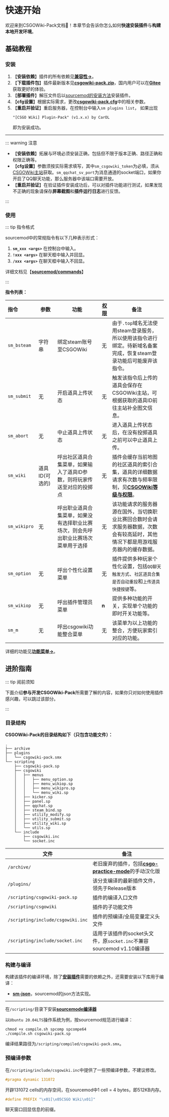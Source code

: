 # 快速开始

欢迎来到CSGOWiki-Pack文档:clap:！本章节会告诉你怎么如何**快速安装插件**与**构建本地开发环境**。

## 基础教程

### 安装

1. 【**安装依赖**】插件的所有依赖见[**兼容性→**](./README.md#兼容性)。
2. 【**下载插件包**】插件最新版本见[**csgowiki-pack.zip**](https://github.com/hx-w/CSGOWiki-Plugins/releases/latest)，国内用户可以在[**Gitee**](https://gitee.com/hx-w/CSGOWiki-Plugins)获取更好的体验。
3. 【**部署插件**】解压文件后以[sourcemod的安装方法](https://wiki.alliedmods.net/Installing_SourceMod)安装插件。
4. 【**cfg设置**】根据实际需求，更改[**csgowiki-pack.cfg**](./config.md)中的相关参数。
5. 【**重启并验证**】重启服务器，在控制台中输入`sm plugins list`，
   如果出现
   ```
   "[CSGO Wiki] Plugin-Pack" (v1.x.x) by CarOL
   ```
   即为安装成功。

---

::: warning 注意

- 【**安装依赖**】拓展与环境必须安装正确，包括但不限于版本正确、路径正确和权限正确等。
- 【**cfg设置**】参数须按实际需求填写，其中`sm_csgowiki_token`为必填，须从[CSGOWiki主站](https://csgowiki.top)获取。`sm_qqchat_sv_port`为消息通道的socket端口，如果你开启了QQ聊天功能，那么服务器中该端口需要开放。
- 【**重启并验证**】在验证插件安装成功后，可以对插件功能进行测试，如果发现不正确的现象请保存**屏幕截图**和**插件运行日志**进行反馈。

:::

### 使用

::: tip 指令格式

sourcemod中的常规指令有以下几种表示形式：

1. **`sm_xxx <args>`** 在控制台中输入。
2. **`!xxx <args>`** 在聊天框中输入并回显。
3. **`/xxx <args>`** 在聊天框中输入不回显。

详细文档见【[**sourcemod/commands**](https://wiki.alliedmods.net/Commands_(SourceMod_Scripting))】

:::

**指令列表：**

| 指令         | 参数           | 功能                                                         | [权限](https://wiki.alliedmods.net/Adding_Admins_(SourceMod)) | 备注                                                         |
| :----------- | -------------- | ------------------------------------------------------------ | ------------------------------------------------------------ | ------------------------------------------------------------ |
| `sm_bsteam`  | 字符串         | 绑定steam账号至CSGOWiki                                      | 无                                                           | 由于`.top`域名无法使用steam登录服务，所以使用该指令进行绑定。待新域名备案完成，恢复steam登录功能后可能废弃该指令。 |
| `sm_submit`  | 无             | 开启道具上传状态                                             | 无                                                           | 触发该指令后上传的道具会保存在CSGOWiki主站，可根据获取的道具ID前往主站补全图文信息。 |
| `sm_abort`   | 无             | 中止道具上传状态                                             | 无                                                           | 进入道具上传状态后，在没有投掷道具之前可以中止道具上传。     |
| `sm_wiki`    | 道具ID(可选的) | 呼出社区道具合集菜单，如果输入了道具ID参数，则将玩家传送至对应的投掷点 | 无                                                           | 插件会缓存当前地图的社区道具的索引合集，道具的详细数据请求有次数与频率限制，见[**CSGOWiki等级与权限**](https://www.csgowiki.top/profile/exp/)。 |
| `sm_wikipro` | 无             | 呼出职业道具合集菜单，如果没有选择职业比赛场次，则会先呼出职业比赛场次菜单用于选择 | 无                                                           | 该功能请求的服务器源在国外，当切换职业比赛回合数时会请求服务器数据，次数会有较高延时，其他情况下都是用游戏服务器内的缓存数据。 |
| `sm_option`  | 无             | 呼出个性化设置菜单                                           | 无                                                           | 插件提供多种玩家个性化设置，包括`QQ聊天触发方式`、`社区道具合集是否自动重投`和`上传道具快捷按键`等。 |
| `sm_wikiop`  | 无             | 呼出插件管理员菜单                                           | **n**                                                        | 提供多种功能的开关，实现单个功能的即时开关功能等。           |
| `sm_m`       | 无             | 呼出csgowiki功能整合菜单                                     | 无                                                           | 该菜单为以上功能的整合，方便玩家索引对应的功能。             |




详细的功能见[**功能菜单→**](./menu.md)。

## 进阶指南

::: tip 阅前须知

下面介绍**参与开发CSGOWiki-Pack**所需要了解的内容，如果你只对如何使用插件感兴趣，可以跳过该部分。

:::

### 目录结构

**CSGOWiki-Pack的目录结构如下（只包含功能文件）：**

```
.
├── archive
├── plugins
│   └── csgowiki-pack.smx
└── scripting
    ├── csgowiki-pack.sp
    ├── csgowiki
    │   ├── menus
    │   │   ├── menu_option.sp
    │   │   ├── menu_wikiop.sp
    │   │   ├── menu_wikipro.sp
    │   │   └── menu_wiki.sp
    │   ├── kicker.sp
    │   ├── panel.sp
    │   ├── qqchat.sp
    │   ├── steam_bind.sp
    │   ├── utility_modify.sp
    │   ├── utility_submit.sp
    │   ├── utility_wiki.sp
    │   └── utils.sp
    └── include
        ├── csgowiki.inc
        └── socket.inc
```

| 文件                              | 备注                                                         |
| --------------------------------- | ------------------------------------------------------------ |
| `/archive/`                       | 老旧废弃的插件，包括[**csgo-practice-mode**](https://github.com/splewis/csgo-practice-mode)的手动汉化版 |
| `/plugins/`                       | 该分支编译的最新插件文件，领先于Release版本                  |
| `/scripting/csgowiki-pack.sp`     | 插件的编译入口文件                                           |
| `/scripting/csgowiki`             | 插件的子功能文件                                             |
| `/scripting/include/csgowiki.inc` | 插件的预编译/全局变量定义头文件                              |
| `/scripting/include/socket.inc`   | 适用于该插件的socket头文件，原`socket.inc`不兼容sourcemod v1.10编译器 |

### 构建与编译

构建该插件的编译环境，除了[**安装插件**](#安装)需要的依赖之外，还需要安装以下库用于编译：

- [**sm-json**](https://github.com/clugg/sm-json)，sourcemod的json方法实现。

---

在`/scripting/`目录下安装[**sourcemode编译器**](https://www.sourcemod.net/downloads.php?branch=stable)

以`Ubuntu 20.04LTS`操作系统为例，按sourcemod规范进行编译：

```shell
chmod +x compile.sh spcomp spcompe64
./compile.sh csgowiki-pack.sp
```

编译结果路径为`/scripting/compiled/csgowiki-pack.smx`。

### 预编译参数

在`/scripting/include/csgowiki.inc`中提供了一些预编译参数，不建议修改。

```cpp
#pragma dynamic 131072
```
开辟131072 cells的内存空间，在sourcemod中1 cell = 4 bytes，即512KB内存。

```cpp
#define PREFIX "\x01[\x05CSGO Wiki\x01]"
```
聊天窗口回显信息的前缀。
